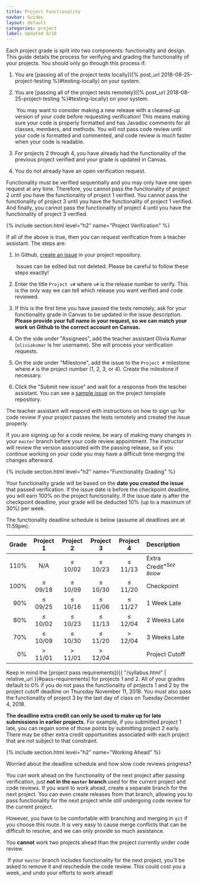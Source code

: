 ```yaml
---
title: Project Functionality
navbar: Guides
layout: default
categories: project
label: Updated 9/10
---
```


Each project grade is split into two components: functionality and design. This guide details the process for verifying and grading the functionality of your projects. You should only go through this process if:

  1. You are [passing all of the project tests locally]({% post_url 2018-08-25-project-testing %}#testing-locally) on your system.

  2. You are [passing all of the project tests remotely]({% post_url 2018-08-25-project-testing %}#testing-locally) on your system.

      <p><article class="message is-warning">
        <div class="message-body">
          <i class="fas fa-exclamation-triangle"></i>&nbsp;You may want to consider making a new release with a cleaned-up version of your code before requesting verification! This means making sure your code is properly formatted and has Javadoc comments for all classes, members, and methods. You will not pass code review until your code is formatted and commented, and code review is much faster when your code is readable.
        </div>
      </article></p>

  3. For projects 2 through 4, you have already had the functionality of the previous project verified and your grade is updated in Canvas.

  4. You do not already have an open verification request.

Functionality must be verified sequentially and you may only have one open request at any time. Therefore, you cannot pass the functionality of project 2 until you have the functionality of project 1 verified. You cannot pass the functionality of project 3 until you have the functionality of project 1 verified. And finally, you cannot pass the functionality of project 4 until you have the functionality of project 3 verified.

{% include section.html level="h2" name="Project Verification" %}

If all of the above is true, then you can request verification from a teacher assistant. The steps are:

  1. In Github, [create an issue](https://guides.github.com/features/issues/) in your project repository.

      <p><article class="message is-warning">
        <div class="message-body">
          <i class="fas fa-exclamation-triangle"></i>&nbsp;Issues can be edited but not deleted. Please be careful to follow these steps exactly!
        </div>
      </article></p>

  2. Enter the title `Project v#` where `v#` is the release number to verify. This is the only way we can tell which release you want verified and code reviewed.

  3. If this is the first time you have passed the tests remotely, ask for your functionality grade in Canvas to be updated in the issue description. **Please provide your full name in your request, so we can match your work on Github to the correct account on Canvas.**

  4. On the side under "Assignees", add the teacher assistant Olivia Kumar (`oliviakumar` is her username). She will process your verification requests.

  5. On the side under "Milestone", add the issue to the `Project #` milestone where `#` is the project number (1, 2, 3, or 4). Create the milestone if necessary.

  6. Click the "Submit new issue" and wait for a response from the teacher assistant. You can see a [sample issue](https://github.com/usf-cs212-fall2018/template-project/issues/1) on the project template repository.

The teacher assistant will respond with instructions on how to sign up for code review if your project passes the tests remotely and created the issue properly.

If you are signing up for a code review, be wary of making many changes in your `master` branch before your code review appointment. The instructor will review the version associated with the passing release, so if you continue working on your code you may have a difficult time merging the changes afterward.

{% include section.html level="h2" name="Functionality Grading" %}

Your functionality grade will be based on the **date you created the issue** that passed verification. If the issue date is before the checkpoint deadline, you will earn 100% on the project functionality. If the issue date is after the checkpoint deadline, your grade will be deducted 10% (up to a maximum of 30%) per week.

The functionality deadline schedule is below (assume all deadlines are at 11:59pm):

| Grade | Project 1  | Project 2  | Project 3  | Project 4  | Description   |
|------:|:----------:|:----------:|:----------:|:----------:|:--------------|
|  110% | N/A        | &le; 10/02 | &le; 10/23 | &le; 11/13 | Extra Credit<sup><em>*See Below</em></sup> |
|  100% | &le; 09/18 | &le; 10/09 | &le; 10/30 | &le; 11/20 | Checkpoint |
|   90% | &le; 09/25 | &le; 10/16 | &le; 11/06 | &le; 11/27 | 1 Week Late |
|   80% | &le; 10/02 | &le; 10/23 | &le; 11/13 | &le; 12/04 | 2 Weeks Late |
|   70% | &le; 10/09 | &le; 10/30 | &le; 11/20 | &gt; 12/04 | 3 Weeks Late |
|    0% | &gt; 11/01 | &gt; 11/01 | &gt; 12/04 |            | Project Cutoff |

Keep in mind the [project pass requirements]({{ "/syllabus.html" | relative_url }}#pass-requirements) for projects 1 and 2. All of your grades default to 0% if you do not pass the functionality of projects 1 and 2 by the project cutoff deadline on Thursday November 11, 2018. You must also pass the functionality of project 3 by the last day of class on Tuesday December 4, 2018.

**The deadline extra credit can only be used to make up for late submissions in earlier projects.** For example, if you submitted project 1 late, you can regain some of those points by submitting project 2 early. There may be other extra credit opportunities associated with each project that are not subject to that constraint.

{% include section.html level="h2" name="Working Ahead" %}

Worried about the deadline schedule and how slow code reviews progress?

You *can* work ahead on the functionality of the next project after passing verification, just **not in the `master` branch** used for the current project and code reviews. If you want to work ahead, create a separate branch for the next project. You can even create releases from that branch, allowing you to pass functionality for the next project while still undergoing code review for the current project.

However, you have to be comfortable with branching and merging in `git` if you choose this route. It is very easy to cause merge conflicts that can be difficult to resolve, and we can only provide so much assistance.

You **cannot** work two projects ahead than the project currently under code review.

<p><article class="message is-danger">
  <div class="message-body">
    <i class="fas fa-exclamation-triangle"></i>&nbsp;If your <code>master</code> branch includes functionality for the next project, you'll be asked to remove it and reschedule the code review. This could cost you a week, and undo your efforts to work ahead!
  </div>
</article></p>
